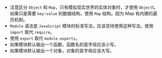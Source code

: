 - 注意区分 `Object` 和 `Map`，只有模拟现实世界的实体对象时，才使用 `Object`t。如果只是需要 `key:value` 的数据结构，使用 `Map` 结构。因为 Map 有内建的遍历机制。
- `Module` 语法是 `JavaScript` 模块的标准写法，应该坚持使用这种写法。使用 `import` 取代 `require`。
- 使用 `export` 取代 `module.exports`。
- 如果模块默认输出一个函数，函数名的首字母应该小写。
- 如果模块默认输出一个对象，对象的首字母应该大写。
